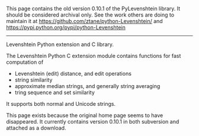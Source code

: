 This page contains the old version 0.10.1 of the PyLevenshtein library. It should be considered archival only. See the work others are doing to maintain it at https://github.com/ztane/python-Levenshtein/ and https://pypi.python.org/pypi/python-Levenshtein



---


Levenshtein Python extension and C library.

The Levenshtein Python C extension module contains functions for fast
computation of
  * Levenshtein (edit) distance, and edit operations
  * string similarity
  * approximate median strings, and generally string averaging
  * tring sequence and set similarity

It supports both normal and Unicode strings.

This page exists because the original home page seems to have disappeared. It currently contains version 0.10.1 in both subversion and attached as a download.